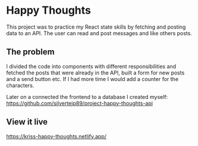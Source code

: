 # Happy Thoughts

This project was to practice my React state skills by fetching and posting data to an API. The user can read and post messages and like others posts.
## The problem

I divided the code into components with different responsibilities and fetched the posts that were already in the API, built a form for new posts and a send button etc. 
If I had more time I would add a counter for the characters. 

Later on a connected the frontend to a database I created myself:
https://github.com/silvertejp89/project-happy-thoughts-api

## View it live

https://kriss-happy-thoughts.netlify.app/
